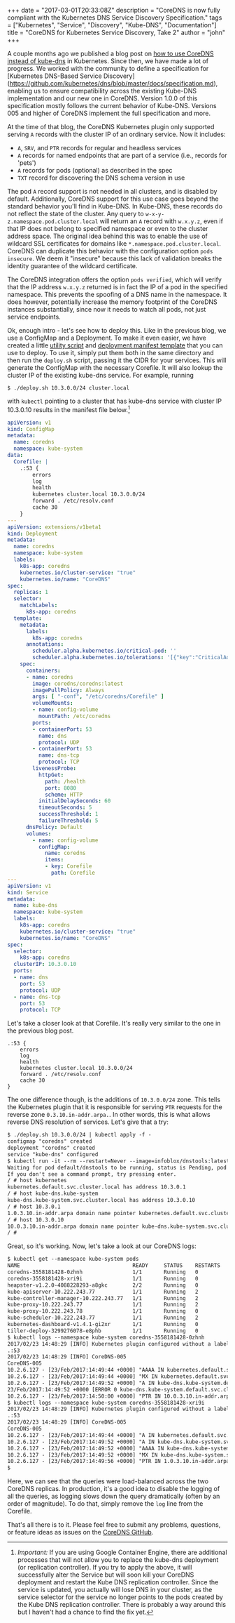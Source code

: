 +++
date = "2017-03-01T20:33:08Z"
description = "CoreDNS is now fully compliant with the Kubernetes DNS Service Discovery Specification."
tags = ["Kubernetes", "Service", "Discovery", "Kube-DNS", "Documentation"]
title = "CoreDNS for Kubernetes Service Discovery, Take 2"
author = "john"
+++

A couple months ago we published a blog post on [how to use CoreDNS instead of
kube-dns](https://community.infoblox.com/t5/Community-Blog/CoreDNS-for-Kubernetes-Service-Discovery/ba-p/8187)
in Kubernetes. Since then, we have made a lot of progress. We worked with the
community to define a specification for [Kubernetes DNS-Based Service Discovery]
(https://github.com/kubernetes/dns/blob/master/docs/specification.md), enabling us to ensure
compatibility across the existing Kube-DNS implementation
and our new one in CoreDNS. Version 1.0.0 of this specification mostly follows
the current behavior of Kube-DNS. Versions 005 and higher of CoreDNS implement the full
specification and more.

At the time of that blog, the CoreDNS Kubernetes plugin only supported
serving `A` records with the cluster IP of an ordinary service. Now it includes:

* `A`, `SRV`, and `PTR` records for regular and headless services
* `A` records for named endpoints that are part of a service (i.e., records for
  'pets')
* `A` records for pods (optional) as described in the spec
* `TXT` record for discovering the DNS schema version in use

The pod `A` record support is not needed in all clusters, and is disabled by
default. Additionally, CoreDNS support for this use case goes beyond the
standard behavior you'll find in Kube-DNS. In Kube-DNS, these records do not
reflect the state of the cluster. Any query to `w-x-y-z.namespace.pod.cluster.local`
will return an `A` record with `w.x.y.z`, even if that IP does not belong to
specified namespace or even to the cluster address space. The original idea
behind this was to enable the use of wildcard SSL certificates for domains like
`*.namespace.pod.cluster.local`. CoreDNS can duplicate this behavior with the
configuration option `pods insecure`. We deem it "insecure" because this lack of
validation breaks the identity guarantee of the wildcard certificate.

The CoreDNS integration offers the option `pods verified`, which will verify
that the IP address `w.x.y.z` returned is in fact the IP of a pod in the
specified namespace. This prevents the spoofing of a DNS name in the namespace.
It does however, potentially increase the memory footprint of the CoreDNS instances
substantially, since now it needs to watch all pods, not just service endpoints.

Ok, enough intro - let's see how to deploy this. Like in the previous blog, we
use a ConfigMap and a Deployment. To make it even easier, we have created a little
[utility script](https://github.com/coredns/deployment/blob/master/kubernetes/deploy.sh) and
[deployment manifest template](https://github.com/coredns/deployment/blob/master/kubernetes/coredns.yaml.sed)
that you can use to deploy. To use it, simply put them both in the same directory
and then run the `deploy.sh` script, passing it the CIDR for your services. This will
generate the ConfigMap with the necessary Corefile. It will also lookup the cluster IP
of the existing kube-dns service. For example, running

    $ ./deploy.sh 10.3.0.0/24 cluster.local

with `kubectl` pointing to a cluster that has kube-dns service with cluster IP 10.3.0.10
results in the manifest file below.[^1]

[^1]: *Important:* If you are using Google Container Engine, there are additional processes that will not allow you to replace the kube-dns deployment (or replication controller). If you try to apply the above, it will successfully alter the Service but will soon kill your CoreDNS deployment and restart the Kube DNS replication controller. Since the service is updated, you actually will lose DNS in your cluster, as the service selector for the service no longer points to the pods created by the Kube DNS replication controller. There is probably a way around this but I haven't had a chance to find the fix yet.


~~~yaml
apiVersion: v1
kind: ConfigMap
metadata:
  name: coredns
  namespace: kube-system
data:
  Corefile: |
    .:53 {
        errors
        log
        health
        kubernetes cluster.local 10.3.0.0/24
        forward . /etc/resolv.conf
        cache 30
    }
---
apiVersion: extensions/v1beta1
kind: Deployment
metadata:
  name: coredns
  namespace: kube-system
  labels:
    k8s-app: coredns
    kubernetes.io/cluster-service: "true"
    kubernetes.io/name: "CoreDNS"
spec:
  replicas: 1
  selector:
    matchLabels:
      k8s-app: coredns
  template:
    metadata:
      labels:
        k8s-app: coredns
      annotations:
        scheduler.alpha.kubernetes.io/critical-pod: ''
        scheduler.alpha.kubernetes.io/tolerations: '[{"key":"CriticalAddonsOnly", "operator":"Exists"}]'
    spec:
      containers:
      - name: coredns
        image: coredns/coredns:latest
        imagePullPolicy: Always
        args: [ "-conf", "/etc/coredns/Corefile" ]
        volumeMounts:
        - name: config-volume
          mountPath: /etc/coredns
        ports:
        - containerPort: 53
          name: dns
          protocol: UDP
        - containerPort: 53
          name: dns-tcp
          protocol: TCP
        livenessProbe:
          httpGet:
            path: /health
            port: 8080
            scheme: HTTP
          initialDelaySeconds: 60
          timeoutSeconds: 5
          successThreshold: 1
          failureThreshold: 5
      dnsPolicy: Default
      volumes:
        - name: config-volume
          configMap:
            name: coredns
            items:
            - key: Corefile
              path: Corefile
---
apiVersion: v1
kind: Service
metadata:
  name: kube-dns
  namespace: kube-system
  labels:
    k8s-app: coredns
    kubernetes.io/cluster-service: "true"
    kubernetes.io/name: "CoreDNS"
spec:
  selector:
    k8s-app: coredns
  clusterIP: 10.3.0.10
  ports:
  - name: dns
    port: 53
    protocol: UDP
  - name: dns-tcp
    port: 53
    protocol: TCP
~~~

Let's take a closer look at that Corefile. It's really very similar to the one in the
previous blog post.

~~~ corefile
.:53 {
    errors
    log
    health
    kubernetes cluster.local 10.3.0.0/24
    forward . /etc/resolv.conf
    cache 30
}
~~~

The one difference though, is the additions of `10.3.0.0/24` zone. This tells the
Kubernetes plugin that it is responsible for serving `PTR` requests for the reverse
zone `0.3.10.in-addr.arpa.`. In other words, this is what allows reverse DNS
resolution of services. Let's give that a try:

~~~txt
$ ./deploy.sh 10.3.0.0/24 | kubectl apply -f -
configmap "coredns" created
deployment "coredns" created
service "kube-dns" configured
$ kubectl run -it --rm --restart=Never --image=infoblox/dnstools:latest dnstools
Waiting for pod default/dnstools to be running, status is Pending, pod ready: false
If you don't see a command prompt, try pressing enter.
/ # host kubernetes
kubernetes.default.svc.cluster.local has address 10.3.0.1
/ # host kube-dns.kube-system
kube-dns.kube-system.svc.cluster.local has address 10.3.0.10
/ # host 10.3.0.1
1.0.3.10.in-addr.arpa domain name pointer kubernetes.default.svc.cluster.local.
/ # host 10.3.0.10
10.0.3.10.in-addr.arpa domain name pointer kube-dns.kube-system.svc.cluster.local.
/ #
~~~

Great, so it's working. Now, let's take a look at our CoreDNS logs:

~~~txt
$ kubectl get --namespace kube-system pods
NAME                                    READY     STATUS    RESTARTS   AGE
coredns-3558181428-0zhnh                1/1       Running   0          2m
coredns-3558181428-xri9i                1/1       Running   0          2m
heapster-v1.2.0-4088228293-a8gkc        2/2       Running   0          126d
kube-apiserver-10.222.243.77            1/1       Running   2          126d
kube-controller-manager-10.222.243.77   1/1       Running   2          126d
kube-proxy-10.222.243.77                1/1       Running   2          126d
kube-proxy-10.222.243.78                1/1       Running   0          126d
kube-scheduler-10.222.243.77            1/1       Running   2          126d
kubernetes-dashboard-v1.4.1-gi2xr       1/1       Running   0          24d
tiller-deploy-3299276078-e8phb          1/1       Running   0          24d
$ kubectl logs --namespace kube-system coredns-3558181428-0zhnh
2017/02/23 14:48:29 [INFO] Kubernetes plugin configured without a label selector. No label-based filtering will be performed.
.:53
2017/02/23 14:48:29 [INFO] CoreDNS-005
CoreDNS-005
10.2.6.127 - [23/Feb/2017:14:49:44 +0000] "AAAA IN kubernetes.default.svc.cluster.local. udp 54 false 512" NOERROR 107 544.128µs
10.2.6.127 - [23/Feb/2017:14:49:44 +0000] "MX IN kubernetes.default.svc.cluster.local. udp 54 false 512" NOERROR 107 7.576897ms
10.2.6.127 - [23/Feb/2017:14:49:52 +0000] "A IN kube-dns.kube-system.default.svc.cluster.local. udp 64 false 512" NXDOMAIN 117 471.176µs
23/Feb/2017:14:49:52 +0000 [ERROR 0 kube-dns.kube-system.default.svc.cluster.local. A] no items found
10.2.6.127 - [23/Feb/2017:14:50:00 +0000] "PTR IN 10.0.3.10.in-addr.arpa. udp 40 false 512" NOERROR 92 752.956µs
$ kubectl logs --namespace kube-system coredns-3558181428-xri9i
2017/02/23 14:48:29 [INFO] Kubernetes plugin configured without a label selector. No label-based filtering will be performed.
.:53
2017/02/23 14:48:29 [INFO] CoreDNS-005
CoreDNS-005
10.2.6.127 - [23/Feb/2017:14:49:44 +0000] "A IN kubernetes.default.svc.cluster.local. udp 54 false 512" NOERROR 70 1.10732ms
10.2.6.127 - [23/Feb/2017:14:49:52 +0000] "A IN kube-dns.kube-system.svc.cluster.local. udp 56 false 512" NOERROR 72 409.74µs
10.2.6.127 - [23/Feb/2017:14:49:52 +0000] "AAAA IN kube-dns.kube-system.svc.cluster.local. udp 56 false 512" NOERROR 109 210.817µs
10.2.6.127 - [23/Feb/2017:14:49:52 +0000] "MX IN kube-dns.kube-system.svc.cluster.local. udp 56 false 512" NOERROR 109 796.703µs
10.2.6.127 - [23/Feb/2017:14:49:56 +0000] "PTR IN 1.0.3.10.in-addr.arpa. udp 39 false 512" NOERROR 89 694.649µs
$
~~~

Here, we can see that the queries were load-balanced across the two CoreDNS replicas. In production, it's a good idea
to disable the logging of all the queries, as logging slows down the query dramatically (often by an order of magnitude).
To do that, simply remove the `log` line from the Corefile.

That's all there is to it. Please feel free to submit any problems, questions, or feature ideas as issues on the
[CoreDNS GitHub](https://github.com/coredns/coredns).
